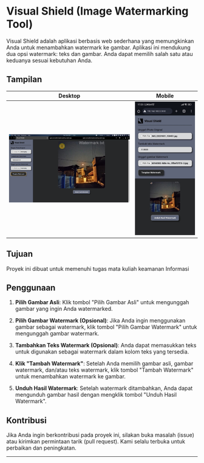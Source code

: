 
# Visual Shield (Image Watermarking Tool) 

Visual Shield adalah aplikasi berbasis web sederhana yang memungkinkan Anda untuk menambahkan watermark ke gambar. Aplikasi ini mendukung dua opsi watermark: teks dan gambar. Anda dapat memilih salah satu atau keduanya sesuai kebutuhan Anda.

## Tampilan
| Desktop | Mobile |
|----------|----------|
| ![Desktop View](./assets/ss-desktop.png) | ![Mobile View](./assets/ss-mobile.jpeg) |

## Tujuan
Proyek ini dibuat untuk memenuhi tugas mata kuliah keamanan Informasi

## Penggunaan

1. **Pilih Gambar Asli**: Klik tombol "Pilih Gambar Asli" untuk mengunggah gambar yang ingin Anda watermarked.

2. **Pilih Gambar Watermark (Opsional)**: Jika Anda ingin menggunakan gambar sebagai watermark, klik tombol "Pilih Gambar Watermark" untuk mengunggah gambar watermark.

3. **Tambahkan Teks Watermark (Opsional)**: Anda dapat memasukkan teks untuk digunakan sebagai watermark dalam kolom teks yang tersedia.

4. **Klik "Tambah Watermark"**: Setelah Anda memilih gambar asli, gambar watermark, dan/atau teks watermark, klik tombol "Tambah Watermark" untuk menambahkan watermark ke gambar.

5. **Unduh Hasil Watermark**: Setelah watermark ditambahkan, Anda dapat mengunduh gambar hasil dengan mengklik tombol "Unduh Hasil Watermark".

## Kontribusi

Jika Anda ingin berkontribusi pada proyek ini, silakan buka masalah (issue) atau kirimkan permintaan tarik (pull request). Kami selalu terbuka untuk perbaikan dan peningkatan.

---
